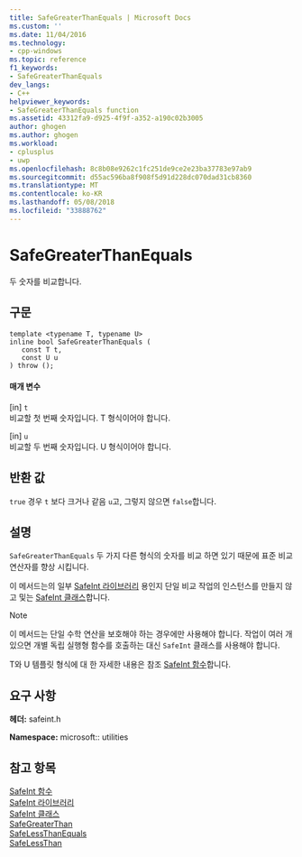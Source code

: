 ```yaml
---
title: SafeGreaterThanEquals | Microsoft Docs
ms.custom: ''
ms.date: 11/04/2016
ms.technology:
- cpp-windows
ms.topic: reference
f1_keywords:
- SafeGreaterThanEquals
dev_langs:
- C++
helpviewer_keywords:
- SafeGreaterThanEquals function
ms.assetid: 43312fa9-d925-4f9f-a352-a190c02b3005
author: ghogen
ms.author: ghogen
ms.workload:
- cplusplus
- uwp
ms.openlocfilehash: 8c8b08e9262c1fc251de9ce2e23ba37783e97ab9
ms.sourcegitcommit: d55ac596ba8f908f5d91d228dc070dad31cb8360
ms.translationtype: MT
ms.contentlocale: ko-KR
ms.lasthandoff: 05/08/2018
ms.locfileid: "33888762"
---
```

# <a name="safegreaterthanequals"></a>SafeGreaterThanEquals
두 숫자를 비교합니다.  
  
## <a name="syntax"></a>구문  
  
```  
template <typename T, typename U>  
inline bool SafeGreaterThanEquals (  
   const T t,  
   const U u  
) throw ();  
```  
  
#### <a name="parameters"></a>매개 변수  
 [in] `t`  
 비교할 첫 번째 숫자입니다. T 형식이어야 합니다.  
  
 [in] `u`  
 비교할 두 번째 숫자입니다. U 형식이어야 합니다.  
  
## <a name="return-value"></a>반환 값  
 `true` 경우 `t` 보다 크거나 같음 `u`고, 그렇지 않으면 `false`합니다.  
  
## <a name="remarks"></a>설명  
 `SafeGreaterThanEquals` 두 가지 다른 형식의 숫자를 비교 하면 있기 때문에 표준 비교 연산자를 향상 시킵니다.  
  
 이 메서드는의 일부 [SafeInt 라이브러리](../windows/safeint-library.md) 용인지 단일 비교 작업의 인스턴스를 만들지 않고 및는 [SafeInt 클래스](../windows/safeint-class.md)합니다.  
  
> [!NOTE]
>  이 메서드는 단일 수학 연산을 보호해야 하는 경우에만 사용해야 합니다. 작업이 여러 개 있으면 개별 독립 실행형 함수를 호출하는 대신 `SafeInt` 클래스를 사용해야 합니다.  
  
 T와 U 템플릿 형식에 대 한 자세한 내용은 참조 [SafeInt 함수](../windows/safeint-functions.md)합니다.  
  
## <a name="requirements"></a>요구 사항  
 **헤더:** safeint.h  
  
 **Namespace:** microsoft:: utilities  
  
## <a name="see-also"></a>참고 항목  
 [SafeInt 함수](../windows/safeint-functions.md)   
 [SafeInt 라이브러리](../windows/safeint-library.md)   
 [SafeInt 클래스](../windows/safeint-class.md)   
 [SafeGreaterThan](../windows/safegreaterthan.md)   
 [SafeLessThanEquals](../windows/safelessthanequals.md)   
 [SafeLessThan](../windows/safelessthan.md)